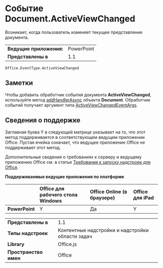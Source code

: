 
# Событие Document.ActiveViewChanged
Возникает, когда пользователь изменяет текущее представление документа.

|||
|:-----|:-----|
|**Ведущие приложения:**|PowerPoint|
|**Представлены в**|1.1|

```
Office.EventType.ActiveViewChanged
```


## Заметки

Чтобы добавить обработчик события документа **ActiveViewChanged**, используйте метод [addHandlerAsync](../../reference/shared/document.addhandlerasync.md) объекта **Document**. Обработчик событий получает аргумент типа [ActiveViewChangedEventArgs](../../reference/shared/document.activeviewchangedeventargs.md).


## Сведения о поддержке


Заглавная буква Y в следующей матрице указывает на то, что этот метод поддерживается в соответствующем ведущем приложении Office. Пустая ячейка означает, что ведущее приложение Office не поддерживает этот метод.

Дополнительные сведения о требованиях к серверу и ведущему приложению Office см. в статье [Требования к запуску надстроек для Office](../../docs/overview/requirements-for-running-office-add-ins.md).


**Поддерживаемые ведущие приложения по платформе**


||**Office для рабочего стола Windows**|**Office Online (в браузере)**|**Office для iPad**|
|:-----|:-----|:-----|:-----|
|**PowerPoint**|Y|Да|Y|

|||
|:-----|:-----|
|**Представлены в**|1.1|
|**Типы надстроек**|Контентные надстройки и надстройки области задач|
|**Library**|Office.js|
|**Пространство имен**|Office|
